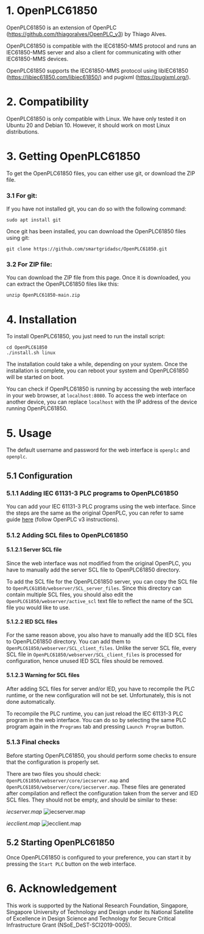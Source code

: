 
# 1. OpenPLC61850

OpenPLC61850 is an extension of OpenPLC (https://github.com/thiagoralves/OpenPLC_v3) by Thiago Alves. 

OpenPLC61850 is compatible with the IEC61850-MMS protocol and runs an IEC61850-MMS server and also a client for communicating with other IEC61850-MMS devices.

OpenPLC61850 supports the IEC61850-MMS protocol using libIEC61850 (https://libiec61850.com/libiec61850/) and pugixml (https://pugixml.org/).

# 2. Compatibility

OpenPLC61850 is only compatible with Linux. We have only tested it on Ubuntu 20 and Debian 10. However, it should work on most Linux distributions.

# 3. Getting OpenPLC61850

To get the OpenPLC61850 files, you can either use git, or download the ZIP file.

### 3.1 For git:
If you have not installed git, you can do so with the following command:
```
sudo apt install git
```
Once git has been installed, you can download the OpenPLC61850 files using git:
```
git clone https://github.com/smartgridadsc/OpenPLC61850.git
```

### 3.2 For ZIP file:
You can download the ZIP file from this page. Once it is downloaded, you can extract the OpenPLC61850 files like this:
```
unzip OpenPLC61850-main.zip
```

# 4. Installation

To install OpenPLC61850, you just need to run the install script:
```
cd OpenPLC61850
./install.sh linux
```
The installation could take a while, depending on your system. Once the installation is complete, you can reboot your system and OpenPLC61850 will be started on boot. 

You can check if OpenPLC61850 is running by accessing the web interface in your web browser, at `localhost:8080`. To access the web interface on another device, you can replace `localhost` with the IP address of the device running OpenPLC61850.

# 5. Usage

The default username and password for the web interface is `openplc` and `openplc`.

## 5.1 Configuration

### 5.1.1 Adding IEC 61131-3 PLC programs to OpenPLC61850
You can add your IEC 61131-3 PLC programs using the web interface. Since the steps are the same as the original OpenPLC, you can refer to same guide [here](https://www.openplcproject.com/reference/basics/upload) (follow OpenPLC v3 instructions).

### 5.1.2 Adding SCL files to OpenPLC61850

#### 5.1.2.1 Server SCL file
Since the web interface was not modified from the original OpenPLC, you have to manually add the server SCL file to OpenPLC61850 directory.

To add the SCL file for the OpenPLC61850 server, you can copy the SCL file to `OpenPLC61850/webserver/SCL_server_files`. Since this directory can contain multiple SCL files, you should also edit the `OpenPLC61850/webserver/active_scl` text file to reflect the name of the SCL file you would like to use.

#### 5.1.2.2 IED SCL files
For the same reason above, you also have to manually add the IED SCL files to OpenPLC61850 directory. You can add them to `OpenPLC61850/webserver/SCL_client_files`. Unlike the server SCL file, every SCL file in `OpenPLC61850/webserver/SCL_client_files` is processed for configuration, hence unused IED SCL files should be removed.

#### 5.1.2.3 Warning for SCL files
After adding SCL files for server and/or IED, you have to recompile the PLC runtime, or the new configuration will not be set. Unfortunately, this is not done automatically. 

To recompile the PLC runtime, you can just reload the IEC 61131-3 PLC program in the web interface. You can do so by selecting the same PLC program again in the `Programs` tab and pressing `Launch Program` button.

### 5.1.3 Final checks
Before starting OpenPLC61850, you should perform some checks to ensure that the configuration is properly set. 

There are two files you should check: `OpenPLC61850/webserver/core/iecserver.map` and `OpenPLC61850/webserver/core/iecserver.map`. These files are generated after compilation and reflect the configuration taken from the server and IED SCL files. They should not be empty, and should be similar to these:

*iecserver.map*
![iecserver.map](https://raw.githubusercontent.com/smartgridadsc/OpenPLC61850/main/documentation/images/iecserver_map.png)

*iecclient.map*
![iecclient.map](https://raw.githubusercontent.com/smartgridadsc/OpenPLC61850/main/documentation/images/iecclient_map.png)

## 5.2 Starting OpenPLC61850

Once OpenPLC61850 is configured to your preference, you can start it by pressing the `Start PLC` button on the web interface.

# 6. Acknowledgement

This work is supported by the National Research Foundation, Singapore, Singapore University of Technology and Design under its National Satellite of Excellence in Design Science and Technology for Secure Critical Infrastructure Grant (NSoE_DeST-SCI2019-0005).
